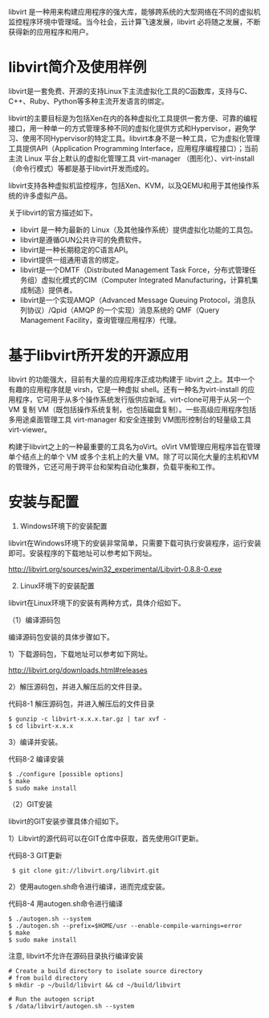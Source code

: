 libvirt 是一种用来构建应用程序的强大库，能够跨系统的大型网络在不同的虚拟机监控程序环境中管理域。当今社会，云计算飞速发展，libvirt 必将随之发展，不断获得新的应用程序和用户。

# libvirt简介及使用样例
libvirt是一套免费、开源的支持Linux下主流虚拟化工具的C函数库，支持与C、C++、Ruby、Python等多种主流开发语言的绑定。

libvirt的主要目标是为包括Xen在内的各种虚拟化工具提供一套方便、可靠的编程接口，用一种单一的方式管理多种不同的虚拟化提供方式和Hypervisor，避免学习、使用不同Hypervisor的特定工具。libvirt本身不是一种工具，它为虚拟化管理工具提供API（Application Programming Interface，应用程序编程接口）；当前主流 Linux 平台上默认的虚拟化管理工具 virt-manager （图形化）、virt-install（命令行模式）等都是基于libvirt开发而成的。

libvirt支持各种虚拟机监控程序，包括Xen、KVM，以及QEMU和用于其他操作系统的许多虚拟产品。

关于libvirt的官方描述如下。

* libvirt 是一种为最新的 Linux（及其他操作系统）提供虚拟化功能的工具包。
* libvirt是遵循GUN公共许可的免费软件。
* libvirt是一种长期稳定的C语言API。
* libvirt提供一组通用语言的绑定。
* libvirt是一个DMTF（Distributed Management Task Force，分布式管理任务组）虚拟化模式的CIM（Computer Integrated Manufacturing，计算机集成制造）提供者。
* libvirt是一个实现AMQP（Advanced Message Queuing Protocol，消息队列协议）/Qpid（AMQP 的一个实现）消息系统的 QMF（Query Management Facility，查询管理应用程序）代理。

# 基于libvirt所开发的开源应用

libvirt 的功能强大，目前有大量的应用程序正成功构建于 libvirt 之上。其中一个有趣的应用程序就是 virsh，它是一种虚拟 shell。还有一种名为virt-install 的应用程序，它可用于从多个操作系统发行版供应新域。virt-clone可用于从另一个 VM 复制 VM（既包括操作系统复制，也包括磁盘复制）。一些高级应用程序包括多用途桌面管理工具 virt-manager 和安全连接到 VM图形控制台的轻量级工具 virt-viewer。

构建于libvirt之上的一种最重要的工具名为oVirt。oVirt VM管理应用程序旨在管理单个结点上的单个 VM 或多个主机上的大量 VM。除了可以简化大量的主机和VM的管理外，它还可用于跨平台和架构自动化集群，负载平衡和工作。

# 安装与配置

1. Windows环境下的安装配置

libvirt在Windows环境下的安装非常简单，只需要下载可执行安装程序，运行安装即可。安装程序的下载地址可以参考如下网址。

http://libvirt.org/sources/win32_experimental/Libvirt-0.8.8-0.exe

2. Linux环境下的安装配置

libvirt在Linux环境下的安装有两种方式，具体介绍如下。

（1）编译源码包

编译源码包安装的具体步骤如下。

1）下载源码包，下载地址可以参考如下网址。

http://libvirt.org/downloads.html#releases

2）解压源码包，并进入解压后的文件目录。

代码8-1 解压源码包，并进入解压后的文件目录

```
$ gunzip -c libvirt-x.x.x.tar.gz | tar xvf -￼   
$ cd libvirt-x.x.x
```

3）编译并安装。

代码8-2 编译安装

```
$ ./configure [possible options]￼
$ make￼
$ sudo make install
```

（2）GIT安装

libvirt的GIT安装步骤具体介绍如下。

1）Libvirt的源代码可以在GIT仓库中获取，首先使用GIT更新。

代码8-3 GIT更新

```
￼$ git clone git://libvirt.org/libvirt.git
```

2）使用autogen.sh命令进行编译，进而完成安装。

代码8-4 用autogen.sh命令进行编译


```
$ ./autogen.sh --system
$ ./autogen.sh --prefix=$HOME/usr --enable-compile-warnings=error￼
$ make￼
$ sudo make install
```

注意, libvirt不允许在源码目录执行编译安装

```
# Create a build directory to isolate source directory
# from build directory
$ mkdir -p ~/build/libvirt && cd ~/build/libvirt

# Run the autogen script
$ /data/libvirt/autogen.sh --system
```